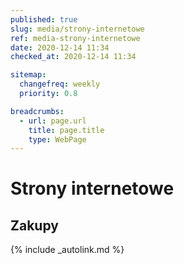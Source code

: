 ```yaml
---
published: true
slug: media/strony-internetowe
ref: media-strony-internetowe
date: 2020-12-14 11:34
checked_at: 2020-12-14 11:34

sitemap:
  changefreq: weekly
  priority: 0.8

breadcrumbs:
  - url: page.url
    title: page.title
    type: WebPage
---
```


# Strony internetowe

## Zakupy



{% include _autolink.md %}